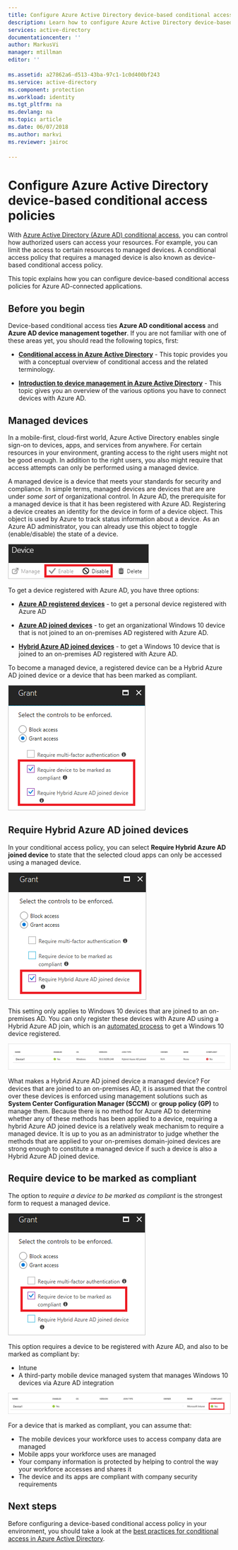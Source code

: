 ```yaml
---
title: Configure Azure Active Directory device-based conditional access policies | Microsoft Docs
description: Learn how to configure Azure Active Directory device-based conditional access policies.
services: active-directory
documentationcenter: ''
author: MarkusVi
manager: mtillman
editor: ''

ms.assetid: a27862a6-d513-43ba-97c1-1c0d400bf243
ms.service: active-directory
ms.component: protection
ms.workload: identity
ms.tgt_pltfrm: na
ms.devlang: na
ms.topic: article
ms.date: 06/07/2018
ms.author: markvi
ms.reviewer: jairoc

---
```

# Configure Azure Active Directory device-based conditional access policies

With [Azure Active Directory (Azure AD) conditional access](active-directory-conditional-access-azure-portal.md), you can control how authorized users can access your resources. For example, you can limit the access to certain resources to managed devices. A conditional access policy that requires a managed device is also known as device-based conditional access policy.

This topic explains how you can configure device-based conditional access policies for Azure AD-connected applications. 


## Before you begin

Device-based conditional access ties **Azure AD conditional access** and **Azure AD device management together**. If you are not familiar with one of these areas yet, you should read the following topics, first:

- **[Conditional access in Azure Active Directory](active-directory-conditional-access-azure-portal.md)** - This topic provides you with a conceptual overview of conditional access and the related terminology.

- **[Introduction to device management in Azure Active Directory](device-management-introduction.md)** - This topic gives you an overview of the various options you have to connect devices with Azure AD. 



## Managed devices  

In a mobile-first, cloud-first world, Azure Active Directory enables single sign-on to devices, apps, and services from anywhere. For certain resources in your environment, granting access to the right users might not be good enough. In addition to the right users, you also might require that access attempts can only be performed using a managed device.

A managed device is a device that meets your standards for security and compliance. In simple terms, managed devices are devices that are are under *some sort* of organizational control. In Azure AD, the prerequisite for a managed device is that it has been registered with Azure AD. Registering a device creates an identity for the device in form of a device object. This object is used by Azure to track status information about a device. As an Azure AD administrator, you can already use this object to toggle (enable/disable) the state of a device.
  
![Device-based conditions](./media/active-directory-conditional-access-policy-connected-applications/32.png)

To get a device registered with Azure AD, you have three options:

- **[Azure AD registered devices](device-management-introduction.md#azure-ad-registered-devices)** - to get a personal device registered with Azure AD

- **[Azure AD joined devices](device-management-introduction.md#azure-ad-joined-devices)** - to get an organizational Windows 10 device that is not joined to an on-premises AD registered with Azure AD. 

- **[Hybrid Azure AD joined devices](device-management-introduction.md#hybrid-azure-ad-joined-devices)** - to get a Windows 10 device that is joined to an on-premises AD registered with Azure AD.

To become a managed device, a registered device can be a Hybrid Azure AD joined device or a device that has been marked as compliant.  

![Device-based conditions](./media/active-directory-conditional-access-policy-connected-applications/47.png)


 
## Require Hybrid Azure AD joined devices

In your conditional access policy, you can select **Require Hybrid Azure AD joined device** to state that the selected cloud apps can only be accessed using a managed device. 

![Device-based conditions](./media/active-directory-conditional-access-policy-connected-applications/10.png)

This setting only applies to Windows 10 devices that are joined to an on-premises AD. You can only register these devices with Azure AD using a Hybrid Azure AD join, which is an [automated process](device-management-hybrid-azuread-joined-devices-setup.md) to get a Windows 10 device registered. 

![Device-based conditions](./media/active-directory-conditional-access-policy-connected-applications/45.png)

What makes a Hybrid Azure AD joined device a managed device?  For devices that are joined to an on-premises AD, it is assumed that the control over these devices is enforced using management solutions such as **System Center Configuration Manager (SCCM)** or **group policy (GP)** to manage them. Because there is no method for Azure AD to determine whether any of these methods has been applied to a device, requiring a hybrid Azure AD joined device is a relatively weak mechanism to require a managed device. It is up to you as an administrator to judge whether the methods that are applied to your on-premises domain-joined devices are strong enough to constitute a managed device if such a device is also a Hybrid Azure AD joined device.


## Require device to be marked as compliant

The option to *require a device to be marked as compliant* is the strongest form to request a managed device.

![Device-based conditions](./media/active-directory-conditional-access-policy-connected-applications/11.png)

This option requires a device to be registered with Azure AD, and also to be marked as compliant by:
         
- Intune 
- A third-party mobile device managed system that manages Windows 10 devices via Azure AD integration 
 
![Device-based conditions](./media/active-directory-conditional-access-policy-connected-applications/46.png)



For a device that is marked as compliant, you can assume that: 

- The mobile devices your workforce uses to access company data are managed
- Mobile apps your workforce uses are managed
- Your company information is protected by helping to control the way your workforce accesses and shares it
- The device and its apps are compliant with company security requirements




## Next steps

Before configuring a device-based conditional access policy in your environment, you should take a look at the [best practices for conditional access in Azure Active Directory](active-directory-conditional-access-best-practices.md).


